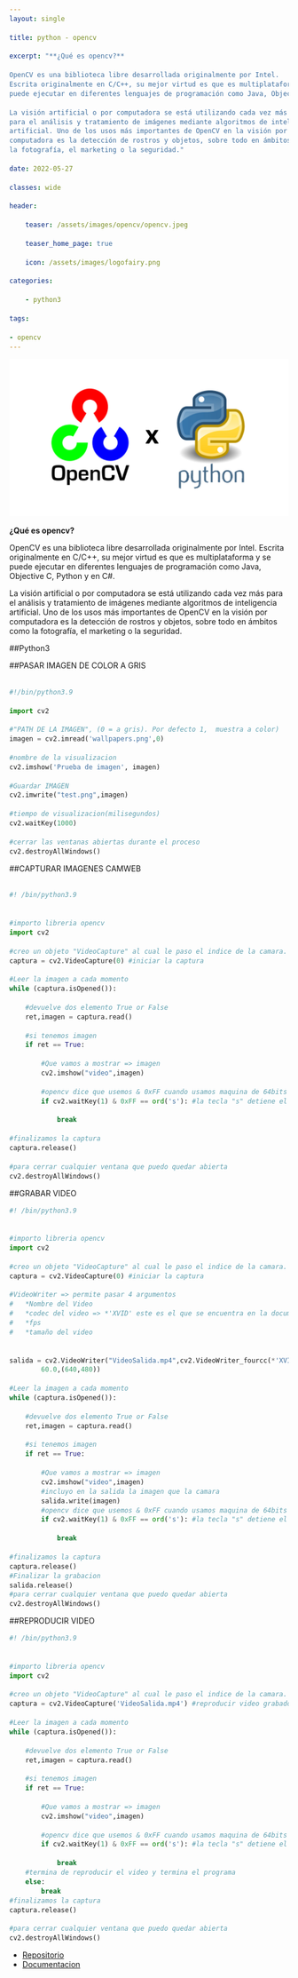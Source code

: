 ```yaml
---
layout: single

title: python - opencv 

excerpt: "**¿Qué es opencv?**

OpenCV es una biblioteca libre desarrollada originalmente por Intel.
Escrita originalmente en C/C++, su mejor virtud es que es multiplataforma y se 
puede ejecutar en diferentes lenguajes de programación como Java, Objective C, Python y en C#.

La visión artificial o por computadora se está utilizando cada vez más 
para el análisis y tratamiento de imágenes mediante algoritmos de inteligencia 
artificial. Uno de los usos más importantes de OpenCV en la visión por 
computadora es la detección de rostros y objetos, sobre todo en ámbitos como 
la fotografía, el marketing o la seguridad."

date: 2022-05-27

classes: wide

header:

    teaser: /assets/images/opencv/opencv.jpeg

    teaser_home_page: true
    
    icon: /assets/images/logofairy.png

categories:

    - python3

tags:  

- opencv
---
```


![](/assets/images/opencv/Kursus-Python-OpenCV.jpg)

**¿Qué es opencv?**

OpenCV es una biblioteca libre desarrollada originalmente por Intel.
Escrita originalmente en C/C++, su mejor virtud es que es multiplataforma y se 
puede ejecutar en diferentes lenguajes de programación como Java, Objective C, Python y en C#.

La visión artificial o por computadora se está utilizando cada vez más 
para el análisis y tratamiento de imágenes mediante algoritmos de inteligencia 
artificial. Uno de los usos más importantes de OpenCV en la visión por 
computadora es la detección de rostros y objetos, sobre todo en ámbitos como 
la fotografía, el marketing o la seguridad.

##Python3


##PASAR IMAGEN DE COLOR  A GRIS


```python

#!/bin/python3.9

import cv2

#"PATH DE LA IMAGEN", (0 = a gris). Por defecto 1,  muestra a color)
imagen = cv2.imread('wallpapers.png',0)

#nombre de la visualizacion
cv2.imshow('Prueba de imagen', imagen)

#Guardar IMAGEN
cv2.imwrite("test.png",imagen)

#tiempo de visualizacion(milisegundos)
cv2.waitKey(1000)

#cerrar las ventanas abiertas durante el proceso
cv2.destroyAllWindows()


```

##CAPTURAR IMAGENES CAMWEB


```python

#! /bin/python3.9


#importo libreria opencv
import cv2

#creo un objeto "VideoCapture" al cual le paso el indice de la camara.
captura = cv2.VideoCapture(0) #iniciar la captura

#Leer la imagen a cada momento
while (captura.isOpened()):

    #devuelve dos elemento True or False
    ret,imagen = captura.read()
    
    #si tenemos imagen
    if ret == True:
    
        #Que vamos a mostrar => imagen
        cv2.imshow("video",imagen)

        #opencv dice que usemos & 0xFF cuando usamos maquina de 64bits
        if cv2.waitKey(1) & 0xFF == ord('s'): #la tecla "s" detiene el programa

            break

#finalizamos la captura
captura.release()

#para cerrar cualquier ventana que puedo quedar abierta
cv2.destroyAllWindows()


```

##GRABAR VIDEO 

```python
#! /bin/python3.9


#importo libreria opencv
import cv2

#creo un objeto "VideoCapture" al cual le paso el indice de la camara.
captura = cv2.VideoCapture(0) #iniciar la captura

#VideoWriter => permite pasar 4 argumentos
#   *Nombre del Video
#   *codec del video => *'XVID' este es el que se encuentra en la documentacion
#   *fps
#   *tamaño del video

 
salida = cv2.VideoWriter("VideoSalida.mp4",cv2.VideoWriter_fourcc(*'XVID'), \
        60.0,(640,480))

#Leer la imagen a cada momento
while (captura.isOpened()):

    #devuelve dos elemento True or False
    ret,imagen = captura.read()
    
    #si tenemos imagen
    if ret == True:
    
        #Que vamos a mostrar => imagen
        cv2.imshow("video",imagen)
        #incluyo en la salida la imagen que la camara
        salida.write(imagen)
        #opencv dice que usemos & 0xFF cuando usamos maquina de 64bits
        if cv2.waitKey(1) & 0xFF == ord('s'): #la tecla "s" detiene el programa

            break

#finalizamos la captura
captura.release()
#Finalizar la grabacion
salida.release()
#para cerrar cualquier ventana que puedo quedar abierta
cv2.destroyAllWindows()

```

##REPRODUCIR VIDEO

```python
#! /bin/python3.9


#importo libreria opencv
import cv2

#creo un objeto "VideoCapture" al cual le paso el indice de la camara.
captura = cv2.VideoCapture('VideoSalida.mp4') #reproducir video grabado

#Leer la imagen a cada momento
while (captura.isOpened()):

    #devuelve dos elemento True or False
    ret,imagen = captura.read()
    
    #si tenemos imagen
    if ret == True:
    
        #Que vamos a mostrar => imagen
        cv2.imshow("video",imagen)

        #opencv dice que usemos & 0xFF cuando usamos maquina de 64bits
        if cv2.waitKey(1) & 0xFF == ord('s'): #la tecla "s" detiene el programa

            break
    #termina de reproducir el video y termina el programa
    else:
        break
#finalizamos la captura
captura.release()

#para cerrar cualquier ventana que puedo quedar abierta
cv2.destroyAllWindows()

```


- [Repositorio](https://github.com/emablanco/opencv)
- [Documentacion](https://docs.opencv.org/3.0-beta/doc/py_tutorials/py_gui/py_video_display/py_video_display.html)


